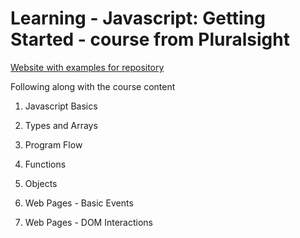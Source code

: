 # Learning - Javascript: Getting Started - course from Pluralsight

[Website with examples for repository](https://learning-jan-2019-javascript-getting-started.netlify.com)

Following along with the course content

1. Javascript Basics

1. Types and Arrays

1. Program Flow

1. Functions

1. Objects

1. Web Pages - Basic Events

1. Web Pages - DOM Interactions